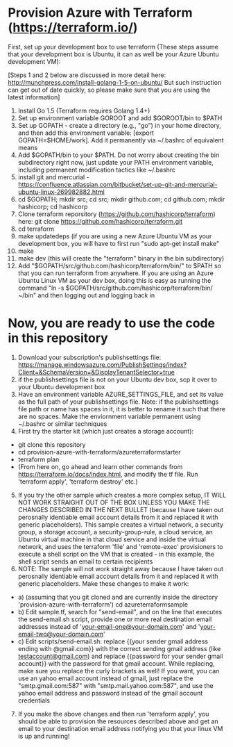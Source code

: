 
Provision Azure with Terraform (https://terraform.io/)
=======================================================

First, set up your development box to use terraform (These steps assume that your development box is Ubuntu, it can as well be your Azure Ubuntu development VM):

[Steps 1 and 2 below are discussed in more detail here: http://munchpress.com/install-golang-1-5-on-ubuntu/
But such instruction can get out of date quickly, so please make sure that you are using the latest information]

1. Install Go 1.5 (Terraform requires Golang 1.4+)
2. Set up environment variable GOROOT and add $GOROOT/bin to $PATH
3. Set up GOPATH - create a directory (e.g., "go") in your home directory, and then add this environment variable: [export GOPATH=$HOME/work]. Add it permanently via ~/.bashrc of equivalent means
4. Add $GOPATH/bin to your $PATH. Do not worry about creating the bin subdirectory right now, just update your PATH environment variable, including permanent modification tactics like ~/.bashrc
5. install git and mercurial - https://confluence.atlassian.com/bitbucket/set-up-git-and-mercurial-ubuntu-linux-269982882.html
6. cd $GOPATH; mkdir src; cd src; mkdir github.com; cd github.com; mkdir hashicorp; cd hashicorp
7. Clone terraform reporsitory (https://github.com/hashicorp/terraform) here: git clone https://github.com/hashicorp/terraform.git
8. cd terraform
9. make updatedeps (if you are using a new Azure Ubuntu VM as your development box, you will have to first run "sudo apt-get install make"
10. make
11. make dev (this will create the "terraform" binary in the bin subdirectory)
12. Add "$GOPATH/src/github.com/hashicorp/terraform/bin/" to $PATH so that you can run terraform from anywhere. If you are using an Azure Ubuntu Linux VM as your dev box, doing this is easy as running the command "ln -s $GOPATH/src/github.com/hashicorp/terraform/bin/ ~/bin" and then logging out and logging back in
 

Now, you are ready to use the code in this repository
=======================================================

1. Download your subscription's publishsettings file: https://manage.windowsazure.com/PublishSettings/index?Client=&SchemaVersion=&DisplayTenantSelector=true
2. if the publishsettings file is not on your Ubuntu dev box, scp it over to your Ubuntu development box
3. Have an environment variable AZURE_SETTINGS_FILE, and set its value as the full path of your publishsettings file. Note: if the publishsettings file path or name has spaces in it, it is better to rename it such that there are no spaces. Make the enviornment variable permanent using ~/.bashrc or similar techniques
4. First try the starter kit (which just creates a storage account):
 * git clone this repository
 * cd provision-azure-with-terraform/azureterraformstarter
 * terraform plan
 * (From here on, go ahead and learn other commands from https://terraform.io/docs/index.html, and modify the tf file. Run 'terraform apply', 'terraform destroy' etc.)
5. If you try the other sample which creates a more complex setup, IT WILL NOT WORK STRAIGHT OUT OF THE BOX UNLESS YOU MAKE THE CHANGES DESCRIBED IN THE NEXT BULLET (because I have taken out perosnally identiable email account details from it and replaced it with generic placeholders). This sample creates a virtual network, a security group, a storage account, a security-group-rule, a cloud service, an Ubuntu virtual machine in that cloud service and inside the virtual network, and uses the terraform 'file' and 'remote-exec' provisioners to execute a shell script on the VM that is created - in this example, the shell script sends an email to certain recipients
6. NOTE: The sample will not work straight away because I have taken out perosnally identiable email account details from it and replaced it with generic placeholders. Make these changes to make it work:
 * a) (assuming that you git cloned and are currently inside the directory 'provision-azure-with-terraform') cd azureterraformsample
 * b) Edit sample.tf, search for "send-email", and on the line that executes the send-email.sh script, provide one or more real destination email addresses instead of 'your-email-one@your-domain.com' and 'your-email-two@your-domain.com'
 * c) Edit scripts/send-email.sh: replace {{your sender gmail address ending with @gmail.com}} with the correct sending gmail address (like testaccount@gmail.com) and replace {{password for your sender gmail account}} with the password for that gmail account. While replacing, make sure you replace the curly brackets as well! If you want, you can use an yahoo email account instead of gmail, just replace the "smtp.gmail.com:587" with "smtp.mail.yahoo.com:587", and use the yahoo email address and password instead of the gmail account credentials
7. If you make the above changes and then run 'terraform apply', you should be able to provision the resources described above and get an email to your destination email address notifying you that your linux VM is up and running!




